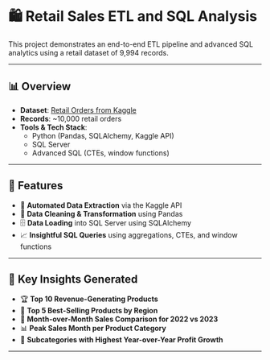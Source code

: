 # 🛍️ Retail Sales ETL and SQL Analysis

This project demonstrates an end-to-end ETL pipeline and advanced SQL analytics using a retail dataset of 9,994 records.

---

## 📊 Overview

- **Dataset**: [Retail Orders from Kaggle](https://www.kaggle.com/datasets/ankitbansal06/retail-orders)
- **Records**: ~10,000 retail orders
- **Tools & Tech Stack**:
  - Python (Pandas, SQLAlchemy, Kaggle API)
  - SQL Server
  - Advanced SQL (CTEs, window functions)

---

## 🔧 Features

- 🔽 **Automated Data Extraction** via the Kaggle API
- 🧹 **Data Cleaning & Transformation** using Pandas
- 🗄️ **Data Loading** into SQL Server using SQLAlchemy
- 📈 **Insightful SQL Queries** using aggregations, CTEs, and window functions

---

## 🧠 Key Insights Generated

- 🏆 **Top 10 Revenue-Generating Products**
- 📍 **Top 5 Best-Selling Products by Region**
- 📆 **Month-over-Month Sales Comparison for 2022 vs 2023**
- 📊 **Peak Sales Month per Product Category**
- 🚀 **Subcategories with Highest Year-over-Year Profit Growth**

---
